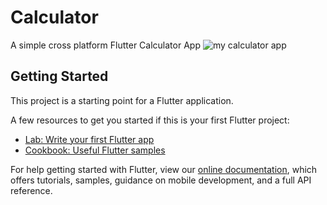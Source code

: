 # Calculator

A simple cross platform Flutter Calculator App
![my calculator app](https://user-images.githubusercontent.com/36539534/102699105-4a914b00-4268-11eb-9a43-adfbfea9200d.jpg)





## Getting Started

This project is a starting point for a Flutter application.

A few resources to get you started if this is your first Flutter project:

- [Lab: Write your first Flutter app](https://flutter.dev/docs/get-started/codelab)
- [Cookbook: Useful Flutter samples](https://flutter.dev/docs/cookbook)

For help getting started with Flutter, view our
[online documentation](https://flutter.dev/docs), which offers tutorials,
samples, guidance on mobile development, and a full API reference.
